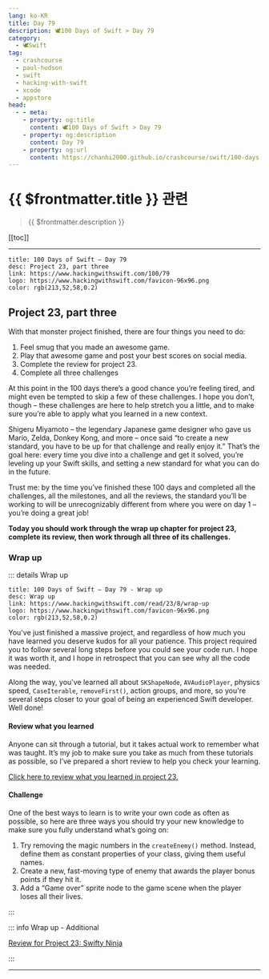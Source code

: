 ```yaml
---
lang: ko-KR
title: Day 79
description: 🕊️100 Days of Swift > Day 79
category:
  - 🕊️Swift
tag: 
  - crashcourse
  - paul-hudson
  - swift
  - hacking-with-swift
  - xcode
  - appstore
head:
  - - meta:
    - property: og:title
      content: 🕊️100 Days of Swift > Day 79
    - property: og:description
      content: Day 79
    - property: og:url
      content: https://chanhi2000.github.io/crashcourse/swift/100-days-of-swift/79.html
---
```


# {{ $frontmatter.title }} 관련

> {{ $frontmatter.description }}

[[toc]]

---

```component VPCard
title: 100 Days of Swift – Day 79
desc: Project 23, part three
link: https://www.hackingwithswift.com/100/79
logo: https://www.hackingwithswift.com/favicon-96x96.png
color: rgb(213,52,58,0.2)
```

## Project 23, part three

With that monster project finished, there are four things you need to do:

1. Feel smug that you made an awesome game.
2. Play that awesome game and post your best scores on social media.
3. Complete the review for project 23.
4. Complete all three challenges

At this point in the 100 days there’s a good chance you’re feeling tired, and might even be tempted to skip a few of these challenges. I hope you don’t, though – these challenges are here to help stretch you a little, and to make sure you’re able to apply what you learned in a new context.

Shigeru Miyamoto – the legendary Japanese game designer who gave us Mario, Zelda, Donkey Kong, and more – once said “to create a new standard, you have to be up for that challenge and really enjoy it.” That’s the goal here: every time you dive into a challenge and get it solved, you’re leveling up your Swift skills, and setting a new standard for what you can do in the future.

Trust me: by the time you’ve finished these 100 days and completed all the challenges, all the milestones, and all the reviews, the standard you’ll be working to will be unrecognizably different from where you were on day 1 – you’re doing a great job!

__Today you should work through the wrap up chapter for project 23, complete its review, then work through all three of its challenges.__

### Wrap up

::: details Wrap up


```component VPCard
title: 100 Days of Swift – Day 79 - Wrap up
desc: Wrap up
link: https://www.hackingwithswift.com/read/23/8/wrap-up
logo: https://www.hackingwithswift.com/favicon-96x96.png
color: rgb(213,52,58,0.2)
```

<VidStack src="youtube/kb1a_23dHaE" />

You've just finished a massive project, and regardless of how much you have learned you deserve kudos for all your patience. This project required you to follow several long steps before you could see your code run. I hope it was worth it, and I hope in retrospect that you can see why all the code was needed.

Along the way, you've learned all about `SKShapeNode`, `AVAudioPlayer`, physics speed, `CaseIterable`, `removeFirst()`, action groups, and more, so you're several steps closer to your goal of being an experienced Swift developer. Well done!

#### Review what you learned

Anyone can sit through a tutorial, but it takes actual work to remember what was taught. It’s my job to make sure you take as much from these tutorials as possible, so I’ve prepared a short review to help you check your learning.

[Click here to review what you learned in project 23.][project-23-swifty-ninja]

#### Challenge

One of the best ways to learn is to write your own code as often as possible, so here are three ways you should try your new knowledge to make sure you fully understand what’s going on:

1. Try removing the magic numbers in the `createEnemy()` method. Instead, define them as constant properties of your class, giving them useful names.
2. Create a new, fast-moving type of enemy that awards the player bonus points if they hit it.
3. Add a “Game over” sprite node to the game scene when the player loses all their lives.

:::

::: info Wrap up - Additional

[Review for Project 23: Swifty Ninja][project-23-swifty-ninja]

:::

---

<TagLinks />

[project-23-swifty-ninja]: https://www.hackingwithswift.com/review/hws/project-23-swifty-ninja